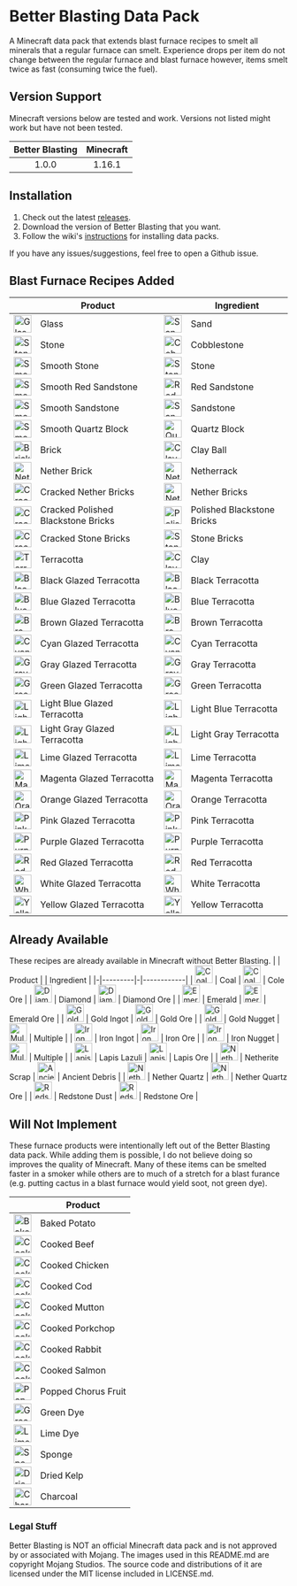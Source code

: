 # Better Blasting Data Pack
A Minecraft data pack that extends blast furnace recipes to smelt all minerals
that a regular furnace can smelt. Experience drops per item do not change between
the regular furnace and blast furnace however, items smelt twice as fast
(consuming twice the fuel).

## Version Support
Minecraft versions below are tested and work. Versions not listed might
work but have not been tested.

| Better Blasting | Minecraft |
|:-------------:|:-------------:|
| 1.0.0 | 1.16.1 |

## Installation
1. Check out the latest [releases](https://github.com/ghunteranderson/better_blasting/releases).
2. Download the version of Better Blasting that you want.
3. Follow the wiki's [instructions](https://minecraft.gamepedia.com/Tutorials/Installing_a_data_pack) for installing data packs.

If you have any issues/suggestions, feel free to open a Github issue.


## Blast Furnace Recipes Added
| | Product | | Ingredient |
|-|---------|-|------------|
| <img src="https://gamepedia.cursecdn.com/minecraft_gamepedia/1/15/Glass.png" alt="Glass" height="32" /> | Glass | <img src="https://gamepedia.cursecdn.com/minecraft_gamepedia/b/b0/Sand_JE5_BE2.png" alt="Sand" height="32" /> | Sand |
| <img src="https://gamepedia.cursecdn.com/minecraft_gamepedia/thumb/2/29/Stone_JE4_BE2.png/150px-Stone_JE4_BE2.png" alt="Stone" height="32" /> | Stone | <img src="https://gamepedia.cursecdn.com/minecraft_gamepedia/thumb/6/6a/Cobblestone_JE6_BE3.png/150px-Cobblestone_JE6_BE3.png" alt="Cobblestone" height="32" /> | Cobblestone |
| <img src="https://gamepedia.cursecdn.com/minecraft_gamepedia/thumb/d/d8/Smooth_Stone_JE2_BE2.png/150px-Smooth_Stone_JE2_BE2.png" alt="Smooth Stone" height="32" /> | Smooth Stone | <img src="https://gamepedia.cursecdn.com/minecraft_gamepedia/thumb/2/29/Stone_JE4_BE2.png/150px-Stone_JE4_BE2.png" alt="Stone" height="32" /> | Stone |
| <img src="https://gamepedia.cursecdn.com/minecraft_gamepedia/thumb/d/d3/Smooth_Red_Sandstone.png/150px-Smooth_Red_Sandstone.png" alt="Smooth Red Sandstone" height="32" /> | Smooth Red Sandstone | <img src="https://gamepedia.cursecdn.com/minecraft_gamepedia/4/47/Red_Sandstone_JE4_BE2.png" alt="Red Sandstone" height="32" /> | Red Sandstone |
| <img src="https://gamepedia.cursecdn.com/minecraft_gamepedia/thumb/3/3c/Smooth_Sandstone.png/150px-Smooth_Sandstone.png" alt="Smooth Sandstone" height="32" /> | Smooth Sandstone | <img src="https://gamepedia.cursecdn.com/minecraft_gamepedia/e/eb/Sandstone_JE6_BE2.png" alt="Sandstone" height="32" /> | Sandstone |
| <img src="https://gamepedia.cursecdn.com/minecraft_gamepedia/3/31/Smooth_Quartz_Block.png" alt="Smooth Quartz Block" height="32" /> | Smooth Quartz Block | <img src="https://gamepedia.cursecdn.com/minecraft_gamepedia/thumb/4/4f/Block_of_Quartz_JE3_BE2.png/150px-Block_of_Quartz_JE3_BE2.png" alt="Quartz Block" height="32" /> | Quartz Block |
| <img src="https://gamepedia.cursecdn.com/minecraft_gamepedia/thumb/3/32/Brick_JE2_BE2.png/150px-Brick_JE2_BE2.png" alt="Brick" height="32" /> | Brick | <img src="https://gamepedia.cursecdn.com/minecraft_gamepedia/thumb/4/42/Clay_JE2_BE2.png/150px-Clay_JE2_BE2.png" alt="Clay Ball" height="32" /> | Clay Ball |
| <img src="https://gamepedia.cursecdn.com/minecraft_gamepedia/thumb/4/49/Nether_Brick_JE2_BE2.png/150px-Nether_Brick_JE2_BE2.png" alt="Nether Brick" height="32" /> | Nether Brick | <img src="https://gamepedia.cursecdn.com/minecraft_gamepedia/thumb/0/02/Netherrack_JE4_BE2.png/150px-Netherrack_JE4_BE2.png" alt="Netherrack" height="32" /> | Netherrack |
| <img src="https://gamepedia.cursecdn.com/minecraft_gamepedia/thumb/e/ed/Cracked_Nether_Bricks_JE1.png/150px-Cracked_Nether_Bricks_JE1.png" alt="Cracked Nether Bricks" height="32" /> | Cracked Nether Bricks | <img src="https://gamepedia.cursecdn.com/minecraft_gamepedia/thumb/9/99/Nether_Bricks_JE3_BE4.png/150px-Nether_Bricks_JE3_BE4.png" alt="Nether Bricks" height="32" /> | Nether Bricks |
| <img src="https://gamepedia.cursecdn.com/minecraft_gamepedia/thumb/2/2e/Polished_Blackstone_Bricks_JE1.png/150px-Polished_Blackstone_Bricks_JE1.png?version=3cce9be0bfbdda3a5b9187f9f69cec75" alt="Cracked Polished Blackstone Bricks" height="32" /> | Cracked Polished Blackstone Bricks | <img src="https://gamepedia.cursecdn.com/minecraft_gamepedia/thumb/2/2e/Polished_Blackstone_Bricks_JE1.png/150px-Polished_Blackstone_Bricks_JE1.png?version=3cce9be0bfbdda3a5b9187f9f69cec75" alt="Polished Blackstone Bricks" height="32" /> | Polished Blackstone Bricks |
| <img src="https://gamepedia.cursecdn.com/minecraft_gamepedia/thumb/f/f1/Cracked_Stone_Bricks_JE3_BE2.png/150px-Cracked_Stone_Bricks_JE3_BE2.png" alt="Cracked Stone Bricks" height="32" /> | Cracked Stone Bricks | <img src="https://gamepedia.cursecdn.com/minecraft_gamepedia/thumb/5/5a/Stone_Bricks_JE3_BE2.png/150px-Stone_Bricks_JE3_BE2.png" alt="Stone Bricks" height="32" /> | Stone Bricks |
| <img src="https://gamepedia.cursecdn.com/minecraft_gamepedia/thumb/e/e8/Terracotta_JE2_BE2.png/150px-Terracotta_JE2_BE2.png" alt="Terracotta" height="32" /> | Terracotta | <img src="https://gamepedia.cursecdn.com/minecraft_gamepedia/thumb/c/c3/Clay_Block_JE2_BE2.png/150px-Clay_Block_JE2_BE2.png" alt="Clay" height="32" /> | Clay |
| <img src="https://gamepedia.cursecdn.com/minecraft_gamepedia/b/b7/Black_Glazed_Terracotta.png" alt="Black Glazed Terracotta" height="32" /> | Black Glazed Terracotta | <img src="https://gamepedia.cursecdn.com/minecraft_gamepedia/a/a3/Black_Terracotta_JE1_BE1.png" alt="Black Terracotta" height="32" /> | Black Terracotta |
| <img src="https://gamepedia.cursecdn.com/minecraft_gamepedia/4/4c/Blue_Glazed_Terracotta.png" alt="Blue Glazed Terracotta" height="32" /> | Blue Glazed Terracotta | <img src="https://gamepedia.cursecdn.com/minecraft_gamepedia/8/8b/Blue_Terracotta_JE1_BE1.png?version=fd5a7eefd168b67bd0d23005c0e4c8b8" alt="Blue Terracotta" height="32" /> | Blue Terracotta |
| <img src="https://gamepedia.cursecdn.com/minecraft_gamepedia/8/88/Brown_Glazed_Terracotta.png" alt="Brown Glazed Terracotta" height="32" /> | Brown Glazed Terracotta | <img src="https://gamepedia.cursecdn.com/minecraft_gamepedia/6/61/Brown_Terracotta_JE1_BE1.png" alt="Brown Terracotta" height="32" /> | Brown Terracotta |
| <img src="https://gamepedia.cursecdn.com/minecraft_gamepedia/6/6c/Cyan_Glazed_Terracotta.png" alt="Cyan Glazed Terracotta" height="32" /> | Cyan Glazed Terracotta | <img src="https://gamepedia.cursecdn.com/minecraft_gamepedia/c/c2/Cyan_Terracotta_JE1_BE1.png" alt="Cyan Terracotta" height="32" /> | Cyan Terracotta |
| <img src="https://gamepedia.cursecdn.com/minecraft_gamepedia/c/c0/Gray_Glazed_Terracotta.png" alt="Gray Glazed Terracotta" height="32" /> | Gray Glazed Terracotta | <img src="https://gamepedia.cursecdn.com/minecraft_gamepedia/a/a4/Gray_Terracotta_JE1_BE1.png?version=3dea6d9e4e7cb209d8b6ee9a018214f8" alt="Gray Terracotta" height="32" /> | Gray Terracotta |
| <img src="https://gamepedia.cursecdn.com/minecraft_gamepedia/3/38/Green_Glazed_Terracotta.png" alt="Green Glazed Terracotta" height="32" /> | Green Glazed Terracotta | <img src="https://gamepedia.cursecdn.com/minecraft_gamepedia/7/7b/Green_Terracotta_JE1_BE1.png" alt="Green Terracotta" height="32" /> | Green Terracotta |
| <img src="https://gamepedia.cursecdn.com/minecraft_gamepedia/4/4b/Light_Blue_Glazed_Terracotta.png" alt="Light Blue Glazed Terracotta" height="32" /> | Light Blue Glazed Terracotta | <img src="https://gamepedia.cursecdn.com/minecraft_gamepedia/0/05/Light_Blue_Terracotta_JE1_BE1.png" alt="Light Blue Terracotta" height="32" /> | Light Blue Terracotta |
| <img src="https://gamepedia.cursecdn.com/minecraft_gamepedia/8/8e/Light_Gray_Glazed_Terracotta.png" alt="Light Gray Glazed Terracotta" height="32" /> | Light Gray Glazed Terracotta | <img src="https://gamepedia.cursecdn.com/minecraft_gamepedia/7/7e/Light_Gray_Terracotta_JE1_BE1.png" alt="Light Gray Terracotta" height="32" /> | Light Gray Terracotta |
| <img src="https://gamepedia.cursecdn.com/minecraft_gamepedia/2/22/Lime_Glazed_Terracotta.png" alt="Lime Glazed Terracotta" height="32" /> | Lime Glazed Terracotta | <img src="https://gamepedia.cursecdn.com/minecraft_gamepedia/0/07/Lime_Terracotta_JE1_BE1.png" alt="Lime Terracotta" height="32" /> | Lime Terracotta |
| <img src="https://gamepedia.cursecdn.com/minecraft_gamepedia/6/62/Magenta_Glazed_Terracotta.png" alt="Magenta Glazed Terracotta" height="32" /> | Magenta Glazed Terracotta | <img src="https://gamepedia.cursecdn.com/minecraft_gamepedia/c/c5/Magenta_Terracotta_JE1_BE1.png" alt="Magenta Terracotta" height="32" /> | Magenta Terracotta |
| <img src="https://gamepedia.cursecdn.com/minecraft_gamepedia/0/00/Orange_Glazed_Terracotta.png" alt="Orange Glazed Terracotta" height="32" /> | Orange Glazed Terracotta | <img src="https://gamepedia.cursecdn.com/minecraft_gamepedia/0/07/Orange_Terracotta_JE1_BE1.png" alt="Orange Terracotta" height="32" /> | Orange Terracotta |
| <img src="https://gamepedia.cursecdn.com/minecraft_gamepedia/d/d3/Pink_Glazed_Terracotta.png" alt="Pink Glazed Terracotta" height="32" /> | Pink Glazed Terracotta | <img src="https://gamepedia.cursecdn.com/minecraft_gamepedia/b/b7/Pink_Terracotta_JE1_BE1.png" alt="Pink Terracotta" height="32" /> | Pink Terracotta |
| <img src="https://gamepedia.cursecdn.com/minecraft_gamepedia/e/e0/Purple_Glazed_Terracotta.png" alt="Purple Glazed Terracotta" height="32" /> | Purple Glazed Terracotta | <img src="https://gamepedia.cursecdn.com/minecraft_gamepedia/4/4f/Purple_Terracotta_JE1_BE1.png" alt="Purple Terracotta" height="32" /> | Purple Terracotta |
| <img src="https://gamepedia.cursecdn.com/minecraft_gamepedia/a/aa/Red_Glazed_Terracotta.png" alt="Red Glazed Terracotta" height="32" /> | Red Glazed Terracotta | <img src="https://gamepedia.cursecdn.com/minecraft_gamepedia/d/da/Red_Terracotta_JE1_BE1.png" alt="Red Terracotta" height="32" /> | Red Terracotta |
| <img src="https://gamepedia.cursecdn.com/minecraft_gamepedia/a/a7/White_Glazed_Terracotta.png" alt="White Glazed Terracotta" height="32" /> | White Glazed Terracotta | <img src="https://gamepedia.cursecdn.com/minecraft_gamepedia/4/4c/White_Terracotta_JE1_BE1.png" alt="White Terracotta" height="32" /> | White Terracotta |
| <img src="https://gamepedia.cursecdn.com/minecraft_gamepedia/2/29/Yellow_Glazed_Terracotta.png?version=d9043d4a5d1da60fd746b935f64dfc83" alt="Yellow Glazed Terracotta" height="32" /> | Yellow Glazed Terracotta | <img src="https://gamepedia.cursecdn.com/minecraft_gamepedia/f/f9/Yellow_Terracotta_JE1_BE1.png" alt="Yellow Terracotta" height="32" /> | Yellow Terracotta |


## Already Available
These recipes are already available in Minecraft without Better Blasting.
| | Product | | Ingredient |
|-|---------|-|------------|
| <img src="https://gamepedia.cursecdn.com/minecraft_gamepedia/5/5f/Coal_JE3_BE2.png" alt="Coal" height="32" /> | Coal | <img src="https://gamepedia.cursecdn.com/minecraft_gamepedia/thumb/d/d6/Coal_Ore_JE2_BE2.png/150px-Coal_Ore_JE2_BE2.png" alt="Coal Ore" height="32" /> | Cole Ore |
| <img src="https://gamepedia.cursecdn.com/minecraft_gamepedia/thumb/6/6a/Diamond_JE2_BE2.png/150px-Diamond_JE2_BE2.png" alt="Diamond" height="32" /> | Diamond | <img src="https://gamepedia.cursecdn.com/minecraft_gamepedia/thumb/b/b5/Diamond_Ore_JE3_BE3.png/150px-Diamond_Ore_JE3_BE3.png" alt="Diamond Ore" height="32" /> | Diamond Ore |
| <img src="https://gamepedia.cursecdn.com/minecraft_gamepedia/thumb/2/26/Emerald_JE3_BE3.png/150px-Emerald_JE3_BE3.png" alt="Emerald" height="32" /> | Emerald | <img src="https://gamepedia.cursecdn.com/minecraft_gamepedia/thumb/5/59/Emerald_Ore_JE2_BE2.png/150px-Emerald_Ore_JE2_BE2.png" alt="Emerald Ore" height="32" /> | Emerald Ore |
| <img src="https://gamepedia.cursecdn.com/minecraft_gamepedia/thumb/5/57/Gold_Ingot_JE3_BE2.png/150px-Gold_Ingot_JE3_BE2.png" alt="Gold Ingot" height="32" /> | Gold Ingot | <img src="https://gamepedia.cursecdn.com/minecraft_gamepedia/thumb/b/b9/Gold_Ore_JE3_BE2.png/150px-Gold_Ore_JE3_BE2.png" alt="Gold Ore" height="32" /> | Gold Ore |
| <img src="https://gamepedia.cursecdn.com/minecraft_gamepedia/thumb/2/2d/Gold_Nugget_JE2_BE2.png/150px-Gold_Nugget_JE2_BE2.png" alt="Gold Nugget" height="32" /> | Gold Nugget | <img src="https://gamepedia.cursecdn.com/minecraft_gamepedia/d/db/Golden_Sword_JE3_BE2.png" alt="Multiple" height="32" /> | Multiple |
| <img src="https://gamepedia.cursecdn.com/minecraft_gamepedia/thumb/0/06/Iron_Ingot_JE2_BE2.png/150px-Iron_Ingot_JE2_BE2.png" alt="Iron Ingot" height="32" /> | Iron Ingot | <img src="https://gamepedia.cursecdn.com/minecraft_gamepedia/thumb/0/0c/Iron_Ore_JE3.png/150px-Iron_Ore_JE3.png" alt="Iron Ore" height="32" /> | Iron Ore |
| <img src="https://gamepedia.cursecdn.com/minecraft_gamepedia/thumb/e/ea/Iron_Nugget_JE1_BE1.png/150px-Iron_Nugget_JE1_BE1.png" alt="Iron Nugget" height="32" /> | Iron Nugget | <img src="https://gamepedia.cursecdn.com/minecraft_gamepedia/8/8e/Iron_Sword_JE2_BE2.png" alt="Multiple" height="32" /> | Multiple |
| <img src="https://gamepedia.cursecdn.com/minecraft_gamepedia/thumb/4/43/Lapis_Lazuli_JE2_BE2.png/150px-Lapis_Lazuli_JE2_BE2.png" alt="Lapis Lazuli" height="32" /> | Lapis Lazuli | <img src="https://gamepedia.cursecdn.com/minecraft_gamepedia/thumb/c/ce/Lapis_Lazuli_Ore_JE2_BE2.png/150px-Lapis_Lazuli_Ore_JE2_BE2.png" alt="Lapis Ore" height="32" /> | Lapis Ore |
| <img src="https://gamepedia.cursecdn.com/minecraft_gamepedia/thumb/3/33/Netherite_Scrap_JE2_BE1.png/150px-Netherite_Scrap_JE2_BE1.png" alt="Netherite Scrap" height="32" /> | Netherite Scrap | <img src="https://gamepedia.cursecdn.com/minecraft_gamepedia/thumb/4/4c/Ancient_Debris_JE1_BE1.png/150px-Ancient_Debris_JE1_BE1.png" alt="Ancient Debris" height="32" /> | Ancient Debris |
| <img src="https://gamepedia.cursecdn.com/minecraft_gamepedia/thumb/6/64/Nether_Quartz_JE2_BE2.png/150px-Nether_Quartz_JE2_BE2.png" alt="Nether Quartz" height="32" /> | Nether Quartz | <img src="https://gamepedia.cursecdn.com/minecraft_gamepedia/thumb/2/28/Nether_Quartz_Ore_JE3_BE2.png/150px-Nether_Quartz_Ore_JE3_BE2.png" alt="Nether Quartz Ore" height="32" /> | Nether Quartz Ore |
| <img src="https://gamepedia.cursecdn.com/minecraft_gamepedia/thumb/e/e1/Redstone_Dust_JE2_BE2.png/150px-Redstone_Dust_JE2_BE2.png" alt="Redstone Dust" height="32" /> | Redstone Dust | <img src="https://gamepedia.cursecdn.com/minecraft_gamepedia/thumb/3/3e/Redstone_Ore_JE2_BE2.png/150px-Redstone_Ore_JE2_BE2.png" alt="Redstone Ore" height="32" /> | Redstone Ore |



## Will Not Implement
These furnace products were intentionally left out of the Better Blasting data pack. While adding them is possible, I do not believe doing so improves the quality of Minecraft. Many of these items can be smelted faster in a smoker while others are to much of a stretch for a blast furance (e.g. putting cactus in a blast furnace would yield soot, not green dye).

| | Product |
|-|-|
| <img src="https://gamepedia.cursecdn.com/minecraft_gamepedia/e/e0/Baked_Potato_JE4_BE2.png" alt="Baked Potato" height="32" /> | Baked Potato |
| <img src="https://gamepedia.cursecdn.com/minecraft_gamepedia/thumb/1/1b/Steak_JE3_BE3.png/150px-Steak_JE3_BE3.png" alt="Cooked Beef" height="32" /> | Cooked Beef |
| <img src="https://gamepedia.cursecdn.com/minecraft_gamepedia/thumb/6/66/Cooked_Chicken_JE3_BE3.png/150px-Cooked_Chicken_JE3_BE3.png" alt="Cooked Chicken" height="32" /> | Cooked Chicken |
| <img src="https://gamepedia.cursecdn.com/minecraft_gamepedia/thumb/5/53/Cooked_Cod_JE4_BE3.png/150px-Cooked_Cod_JE4_BE3.png" alt="Cooked Cod" height="32" /> | Cooked Cod |
| <img src="https://gamepedia.cursecdn.com/minecraft_gamepedia/thumb/7/7d/Cooked_Mutton_JE3_BE2.png/150px-Cooked_Mutton_JE3_BE2.png" alt="Cooked Mutton" height="32" /> | Cooked Mutton |
| <img src="https://gamepedia.cursecdn.com/minecraft_gamepedia/thumb/e/ee/Cooked_Porkchop_JE4_BE3.png/150px-Cooked_Porkchop_JE4_BE3.png" alt="Cooked Porkchop" height="32" /> | Cooked Porkchop |
| <img src="https://gamepedia.cursecdn.com/minecraft_gamepedia/thumb/1/1b/Cooked_Rabbit_JE3_BE2.png/150px-Cooked_Rabbit_JE3_BE2.png" alt="Cooked Rabbit" height="32" /> | Cooked Rabbit |
| <img src="https://gamepedia.cursecdn.com/minecraft_gamepedia/thumb/2/2b/Cooked_Salmon_JE2_BE2.png/150px-Cooked_Salmon_JE2_BE2.png" alt="Cooked Salmon" height="32" /> | Cooked Salmon |
| <img src="https://gamepedia.cursecdn.com/minecraft_gamepedia/thumb/7/7f/Popped_Chorus_Fruit_JE2_BE2.png/150px-Popped_Chorus_Fruit_JE2_BE2.png" alt="Popped Chorus Fruit" height="32" /> | Popped Chorus Fruit |
| <img src="https://gamepedia.cursecdn.com/minecraft_gamepedia/thumb/5/58/Green_Dye_JE2_BE2.png/150px-Green_Dye_JE2_BE2.png" alt="Green Dye" height="32" /> | Green Dye |
| <img src="https://gamepedia.cursecdn.com/minecraft_gamepedia/0/0f/Lime_Dye_JE2_BE2.png" alt="Lime Dye" height="32" /> | Lime Dye |
| <img src="https://gamepedia.cursecdn.com/minecraft_gamepedia/thumb/f/f7/Sponge_JE3_BE3.png/150px-Sponge_JE3_BE3.png" alt="Sponge" height="32" /> | Sponge |
| <img src="https://gamepedia.cursecdn.com/minecraft_gamepedia/thumb/2/2a/Dried_Kelp_JE1.png/150px-Dried_Kelp_JE1.png" alt="Dried Kelp" height="32" /> | Dried Kelp |
| <img src="https://gamepedia.cursecdn.com/minecraft_gamepedia/5/5a/Charcoal_JE3_BE3.png" alt="Charcoal" height="32" /> | Charcoal |

### Legal Stuff
Better Blasting is NOT an official Minecraft data pack and is not approved by or associated with Mojang. The images used in this README.md are copyright Mojang Studios. The source code and distributions of it are licensed under the MIT license included in LICENSE.md.
